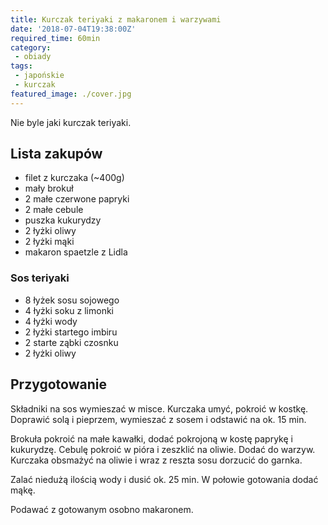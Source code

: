 ```yaml
---
title: Kurczak teriyaki z makaronem i warzywami
date: '2018-07-04T19:38:00Z'
required_time: 60min
category:
 - obiady
tags:
 - japońskie
 - kurczak
featured_image: ./cover.jpg
---
```


Nie byle jaki kurczak teriyaki.

<!---- splitter ---->

## Lista zakupów

 - filet z kurczaka (~400g)
 - mały brokuł
 - 2 małe czerwone papryki
 - 2 małe cebule
 - puszka kukurydzy
 - 2 łyżki oliwy
 - 2 łyżki mąki
 - makaron spaetzle z Lidla

### Sos teriyaki
 - 8 łyżek sosu sojowego
 - 4 łyżki soku z limonki
 - 4 łyżki wody
 - 2 łyżki startego imbiru
 - 2 starte ząbki czosnku
 - 2 łyżki oliwy

<!---- splitter ---->

## Przygotowanie

Składniki na sos wymieszać w misce.
Kurczaka umyć, pokroić w kostkę. Doprawić solą i pieprzem, wymieszać z sosem i odstawić na ok. 15 min.

Brokuła pokroić na małe kawałki, dodać pokrojoną w kostę paprykę i kukurydzę.
Cebulę pokroić w pióra i zeszklić na oliwie. Dodać do warzyw.
Kurczaka obsmażyć na oliwie i wraz z reszta sosu dorzucić do garnka.

Zalać niedużą ilością wody i dusić ok. 25 min.
W połowie gotowania dodać mąkę.

Podawać z gotowanym osobno makaronem.

